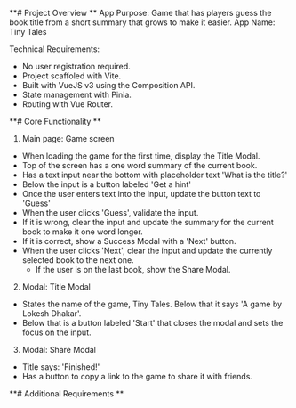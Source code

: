 **# Project Overview **
App Purpose: Game that has players guess the book title from a short summary that grows to make it easier.
App Name: Tiny Tales

Technical Requirements:
- No user registration required.
- Project scaffoled with Vite.
- Built with VueJS v3 using the Composition API.
- State management with Pinia.
- Routing with Vue Router.

**# Core Functionality **

1. Main page: Game screen
  - When loading the game for the first time, display the Title Modal.
  - Top of the screen has a one word summary of the current book. 
  - Has a text input near the bottom with placeholder text 'What is the title?'
  - Below the input is a button labeled 'Get a hint'
  - Once the user enters text into the input, update the button text to 'Guess'
  - When the user clicks 'Guess', validate the input.
  - If it is wrong, clear the input and update the summary for the current book to make it one word longer.
  - If it is correct, show a Success Modal with a 'Next' button.
  - When the user clicks 'Next', clear the input and update the currently selected book to the next one.
    - If the user is on the last book, show the Share Modal.
2. Modal: Title Modal
  - States the name of the game, Tiny Tales. Below that it says 'A game by Lokesh Dhakar'.
  - Below that is a button labeled 'Start' that closes the modal and sets the focus on the input. 
3. Modal: Share Modal
  - Title says: 'Finished!'
  - Has a button to copy a link to the game to share it with friends. 


**# Additional Requirements **